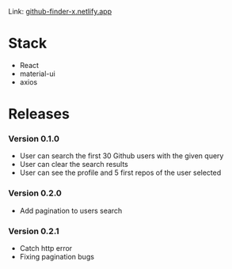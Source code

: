 Link: [github-finder-x.netlify.app](https://github-finder-x.netlify.app)

# Stack
- React
- material-ui
- axios

# Releases
### Version 0.1.0
- User can search the first 30 Github users with the given query
- User can clear the search results
- User can see the profile and 5 first repos of the user selected

### Version 0.2.0
- Add pagination to users search

### Version 0.2.1
- Catch http error
- Fixing pagination bugs